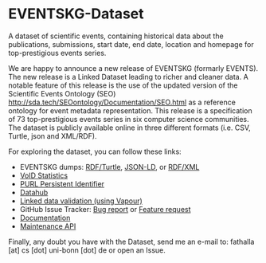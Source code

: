 # EVENTSKG-Dataset
A dataset of scientific events, containing historical data about the publications, submissions, start date, end date, location and homepage for top-prestigious events series.

  We are happy to announce a new release of EVENTSKG (formarly EVENTS). The new release is a Linked Dataset leading to richer and cleaner data. 
   A notable feature of this release is the use of the updated version of the Scientific Events Ontology (SEO) http://sda.tech/SEOontology/Documentation/SEO.html as a reference ontology for event metadata representation. 
  This release is a specification of 73 top-prestigious events series in six computer science communities. The dataset is publicly available online in three different formats (i.e. CSV, Turtle, json and XML/RDF).

For exploring the dataset, you can follow these links:
  - EVENTSKG dumps: [RDF/Turtle](http://kddste.sda.tech/EVENTSKG-Dataset/EVENTKG_R2.ttl), [JSON-LD](http://kddste.sda.tech/EVENTSKG-Dataset/EVENTKG_R2.json), or [RDF/XML](http://kddste.sda.tech/EVENTSKG-Dataset/EVENTKG_R2.rdf)
  - [VoID Statistics](http://kddste.sda.tech/EVENTSKG-Dataset/VoID.nt)
  - [PURL Persistent Identifier](http://purl.org/events_ds)
  - [Datahub](https://datahub.ckan.io/dataset/eventskg)
  - [Linked data validation (using Vapour)](http://linkeddata.uriburner.com:8000/vapour?uri=http%3A%2F%2Fpurl.org%2Fevents_ds&acceptTurtle=1&defaultResponse=dontmind&userAgent=http%3A%2F%2Flinkeddata.uriburner.com%3A8000%2Fvapour%23this)
  - GitHub Issue Tracker: [Bug report](https://github.com/saidfathalla/EVENTSKG-Dataset/issues/new?template=bug_report.md) or [Feature request](https://github.com/saidfathalla/EVENTSKG-Dataset/issues/new?template=feature_request.md)
  - [Documentation](http://kddste.sda.tech/EVENTSKG-Dataset/EVENTSKG_R2.html)
  - [Maintenance API](https://github.com/saidfathalla/EVENTSKG_API)

Finally, any doubt you have with the Dataset, send me an e-mail to: fathalla [at] cs [dot] uni-bonn [dot] de or open an Issue.
